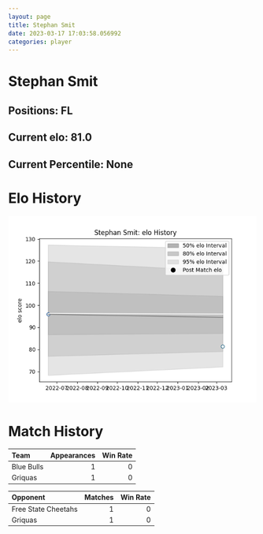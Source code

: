 ```yaml
---  
layout: page  
title: Stephan Smit  
date: 2023-03-17 17:03:58.056992  
categories: player  
---
```

# Stephan Smit

## Positions: FL

## Current elo: 81.0

## Current Percentile: None

# Elo History


![elo history](history_StephanSmit.png)
# Match History


| Team       |   Appearances |   Win Rate |
|:-----------|--------------:|-----------:|
| Blue Bulls |             1 |          0 |
| Griquas    |             1 |          0 |

| Opponent            |   Matches |   Win Rate |
|:--------------------|----------:|-----------:|
| Free State Cheetahs |         1 |          0 |
| Griquas             |         1 |          0 |